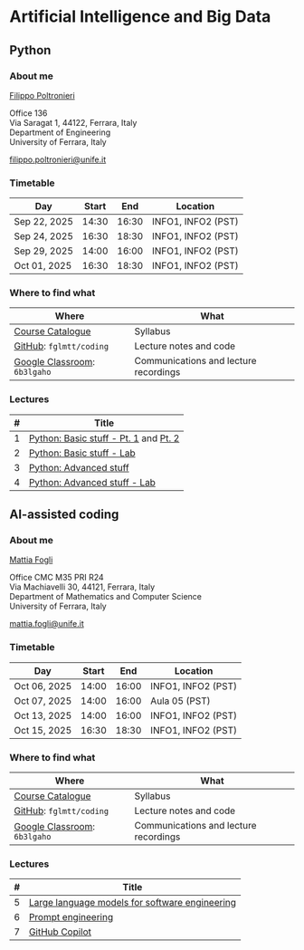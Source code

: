 # Artificial Intelligence and Big Data

## Python

### About me

[Filippo Poltronieri](https://docente.unife.it/filippo.poltronieri)

Office 136 \
Via Saragat 1, 44122, Ferrara, Italy \
Department of Engineering \
University of Ferrara, Italy

filippo.poltronieri@unife.it

### Timetable

| Day          | Start | End   | Location           |
| ------------ | ----- | ----- | ------------------ |
| Sep 22, 2025 | 14:30 | 16:30 | INFO1, INFO2 (PST) |
| Sep 24, 2025 | 16:30 | 18:30 | INFO1, INFO2 (PST) |
| Sep 29, 2025 | 14:00 | 16:00 | INFO1, INFO2 (PST) |
| Oct 01, 2025 | 16:30 | 18:30 | INFO1, INFO2 (PST) |

### Where to find what

| Where                                                                                                                          | What                                  |
| ------------------------------------------------------------------------------------------------------------------------------ | ------------------------------------- |
| [Course Catalogue](https://unife.coursecatalogue.cineca.it/insegnamenti/2025/51862/2016/9999/10431?coorte=2023&schemaid=12460) | Syllabus                              |
| [GitHub](https://github.com/fglmtt/coding): `fglmtt/coding`                                                                    | Lecture notes and code                |
| [Google Classroom](https://classroom.google.com/c/MjM0MTk2Mjc5MTla?cjc=6b3lgaho): `6b3lgaho`                                   | Communications and lecture recordings |

### Lectures

| #   | Title                                                                                                          |
| --- | -------------------------------------------------------------------------------------------------------------- |
| 1   | [Python: Basic stuff - Pt. 1](lectures/python-basic-stuff-pt1.md) and [Pt. 2](lectures/python-basic-stuff-pt2) |
| 2   | [Python: Basic stuff - Lab](lectures/python-basic-stuff-lab.md)                                                |
| 3   | [Python: Advanced stuff](lectures/python-advanced-stuff.md)                                                    |
| 4   | [Python: Advanced stuff - Lab](lectures/python-advanced-stuff-lab.md)                                          |

## AI-assisted coding

### About me

[Mattia Fogli](https://docente.unife.it/mattia.fogli)

Office CMC M35 PRI R24 \
Via Machiavelli 30, 44121, Ferrara, Italy \
Department of Mathematics and Computer Science \
University of Ferrara, Italy

mattia.fogli@unife.it

### Timetable

| Day          | Start | End   | Location           |
| ------------ | ----- | ----- | ------------------ |
| Oct 06, 2025 | 14:00 | 16:00 | INFO1, INFO2 (PST) |
| Oct 07, 2025 | 14:00 | 16:00 | Aula 05 (PST)      |
| Oct 13, 2025 | 14:00 | 16:00 | INFO1, INFO2 (PST) |
| Oct 15, 2025 | 16:30 | 18:30 | INFO1, INFO2 (PST) |

### Where to find what

| Where                                                                                                                          | What                                  |
| ------------------------------------------------------------------------------------------------------------------------------ | ------------------------------------- |
| [Course Catalogue](https://unife.coursecatalogue.cineca.it/insegnamenti/2025/51862/2016/9999/10431?coorte=2023&schemaid=12460) | Syllabus                              |
| [GitHub](https://github.com/fglmtt/coding): `fglmtt/coding`                                                                    | Lecture notes and code                |
| [Google Classroom](https://classroom.google.com/c/MjM0MTk2Mjc5MTla?cjc=6b3lgaho): `6b3lgaho`                                   | Communications and lecture recordings |

### Lectures

| #   | Title                                                                                                        |
| --- | ------------------------------------------------------------------------------------------------------------ |
| 5   | [Large language models for software engineering](lectures/large-language-models-for-software-engineering.md) |
| 6   | [Prompt engineering](lectures/prompt-engineering.md)                                                         |
| 7   | [GitHub Copilot](lectures/github-copilot.md)                                                                 |
